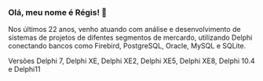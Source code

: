 ### Olá, meu nome é Régis! 👋

Nos últimos 22 anos, venho atuando com análise e desenvolvimento de sistemas de projetos de difentes segmentos de mercardo, utilizando Delphi 
conectando bancos como Firebird, PostgreSQL, Oracle, MySQL e SQLite.

<p>Versões Delphi 7, Delphi XE, Delphi XE2, Delphi XE5, Delphi XE8, Delphi 10.4 e Delphi11</p>

<!--
**regispinto/regispinto** is a ✨ _special_ ✨ repository because its `README.md` (this file) appears on your GitHub profile.

Here are some ideas to get you started:

- 🔭 I’m currently working on ...
- 🌱 I’m currently learning ...
- 👯 I’m looking to collaborate on ...
- 🤔 I’m looking for help with ...
- 💬 Ask me about ...
- 📫 How to reach me: ...
- 😄 Pronouns: ...
- ⚡ Fun fact: ...
-->
